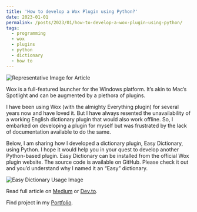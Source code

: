 ```yaml
---
title: 'How to develop a Wox Plugin using Python?'
date: 2023-01-01
permalink: /posts/2023/01/how-to-develop-a-wox-plugin-using-python/
tags:
  - programming
  - wox
  - plugins
  - python
  - dictionary
  - how to
---
```


![Representative Image for
Article](https://miro.medium.com/v2/resize:fit:1400/format:webp/1*NI8lvSl8yuv8QUcDfKtMAg.jpeg)

Wox is a full-featured launcher for the Windows platform. It’s akin to Mac’s Spotlight
and can be augmented by a plethora of plugins.

I have been using Wox (with the almighty Everything plugin) for several years now and
have loved it. But I have always resented the unavailability of a working English
dictionary plugin that would also work offline. So, I embarked on developing a plugin
for myself but was frustrated by the lack of documentation available to do the same.

Below, I am sharing how I developed a dictionary plugin, Easy Dictionary, using Python.
I hope it would help you in your quest to develop another Python-based plugin. Easy
Dictionary can be installed from the official Wox plugin website. The source code is
available on GitHub. Please check it out and you’d understand why I named it an “Easy”
dictionary.

![Easy Dictionary Usage Image](https://miro.medium.com/v2/resize:fit:1400/format:webp/1*NI8lvSl8yuv8QUcDfKtMAg.jpeg)

Read full article on
[Medium](https://at-k.medium.com/how-to-develop-a-wox-plugin-using-python-8f2372281d7)
or [Dev.to](https://dev.to/atkumar/how-to-develop-a-wox-plugin-using-python-1omc).

Find project in my [Portfolio](https://ashu-tosh-kumar.github.io/portfolio/portfolio-99998-easy-dict/).
